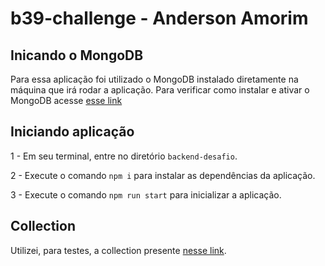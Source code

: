 # b39-challenge - Anderson Amorim


## Inicando o MongoDB

Para essa aplicação foi utilizado o MongoDB instalado diretamente na máquina que irá rodar a aplicação. Para verificar como instalar e ativar o MongoDB acesse [esse link](https://www.mongodb.com/docs/manual/installation/)


## Iniciando aplicação

1 - Em seu terminal, entre no diretório `backend-desafio`.

2 - Execute o comando `npm i` para instalar as dependências da aplicação.

3 - Execute o comando `npm run start` para inicializar a aplicação.

## Collection

Utilizei, para testes, a collection presente [nesse link](https://github.com/AnderAmorim/b39-challenge/blob/main/backend-desafio/.docs-challenged/Base39.postman_collection.json).
